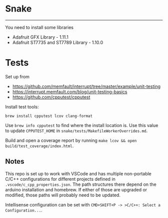 # Snake

-----

You need to install some libraries
* Adafruit GFX Library - 1.11.1
* Adafruit ST7735 and ST7789 Library - 1.10.0

# Tests

Set up from
* https://github.com/memfault/interrupt/tree/master/example/unit-testing
* https://interrupt.memfault.com/blog/unit-testing-basics
* https://github.com/cpputest/cpputest

Install test tools:
```
brew install cpputest lcov clang-format
```

Use `brew info cpputest` to find where the install location is. Use this value to update `CPPUTEST_HOME` in `snake/tests/MakefileWorkerOverrides.md`.

Build and open a coverage report by running `make lcov && open build/test_coverage/index.html`.

## Notes
This repo is set up to work with VSCode and has multiple non-portable C/C++ configurations for different projects defined in `.vscode/c_cpp_properties.json`.
The path structures there depend on the arduino installation and homebrew. If either of those are upgraded or modified, those paths will probably need to be updated.

Intellisense configuration can be set with `CMD+SHIFT+P -> >C/C++: Select a Configuration...`.